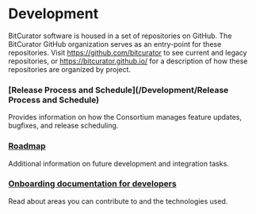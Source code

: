 Development
===========





BitCurator software is housed in a set of repositories on GitHub. The BitCurator GitHub organization serves as an entry-point for these repositories. Visit <https://github.com/bitcurator> to see current and legacy repositories, or <https://bitcurator.github.io/> for a description of how these repositories are organized by project.

### [Release Process and Schedule](/Development/Release Process and Schedule)

Provides information on how the Consortium manages feature updates, bugfixes, and release scheduling.

### [Roadmap](/Development/Roadmap)

Additional information on future development and integration tasks.

### [Onboarding documentation for developers](/Development/Onboarding)

Read about areas you can contribute to and the technologies used.

  











